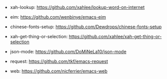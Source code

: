 

- xah-lookup: https://github.com/xahlee/lookup-word-on-internet
- eim: https://github.com/wenbinye/emacs-eim
- chinese-fonts-setup: https://github.com/Dewdrops/chinese-fonts-setup
- xah-get-thing-or-selection: https://github.com/xahlee/xah-get-thing-or-selection

- json-mode: https://github.com/DoMiNeLa10/json-mode
- request: https://github.com/tkf/emacs-request
- web: https://github.com/nicferrier/emacs-web